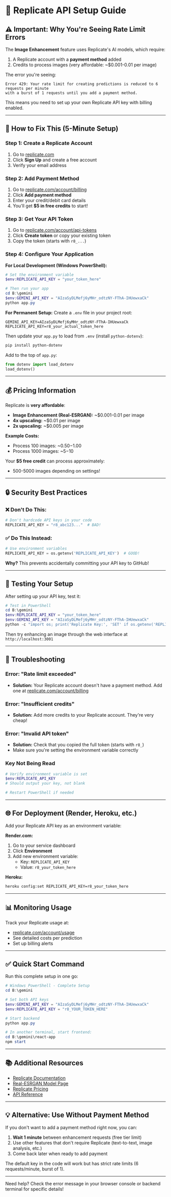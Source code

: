 # 🔑 Replicate API Setup Guide

## ⚠️ Important: Why You're Seeing Rate Limit Errors

The **Image Enhancement** feature uses Replicate's AI models, which require:
1. A Replicate account with a **payment method** added
2. Credits to process images (very affordable: ~$0.001-0.01 per image)

The error you're seeing:
```
Error 429: Your rate limit for creating predictions is reduced to 6 requests per minute 
with a burst of 1 requests until you add a payment method.
```

This means you need to set up your own Replicate API key with billing enabled.

---

## 🚀 How to Fix This (5-Minute Setup)

### Step 1: Create a Replicate Account
1. Go to [replicate.com](https://replicate.com)
2. Click **Sign Up** and create a free account
3. Verify your email address

### Step 2: Add Payment Method
1. Go to [replicate.com/account/billing](https://replicate.com/account/billing)
2. Click **Add payment method**
3. Enter your credit/debit card details
4. You'll get **$5 in free credits** to start!

### Step 3: Get Your API Token
1. Go to [replicate.com/account/api-tokens](https://replicate.com/account/api-tokens)
2. Click **Create token** or copy your existing token
3. Copy the token (starts with `r8_...`)

### Step 4: Configure Your Application

**For Local Development (Windows PowerShell):**
```powershell
# Set the environment variable
$env:REPLICATE_API_KEY = "your_token_here"

# Then run your app
cd B:\gemini
$env:GEMINI_API_KEY = "AIzaSyDLMefj6yMHr_odtzNY-FThA-IHUewxaCk"
python app.py
```

**For Permanent Setup:**
Create a `.env` file in your project root:
```env
GEMINI_API_KEY=AIzaSyDLMefj6yMHr_odtzNY-FThA-IHUewxaCk
REPLICATE_API_KEY=r8_your_actual_token_here
```

Then update your `app.py` to load from `.env` (install `python-dotenv`):
```bash
pip install python-dotenv
```

Add to the top of `app.py`:
```python
from dotenv import load_dotenv
load_dotenv()
```

---

## 💰 Pricing Information

Replicate is **very affordable**:
- **Image Enhancement (Real-ESRGAN):** ~$0.001-0.01 per image
- **4x upscaling:** ~$0.01 per image
- **2x upscaling:** ~$0.005 per image

**Example Costs:**
- Process 100 images: ~$0.50-$1.00
- Process 1000 images: ~$5-$10

Your **$5 free credit** can process approximately:
- 500-5000 images depending on settings!

---

## 🔒 Security Best Practices

### ❌ Don't Do This:
```python
# Don't hardcode API keys in your code
REPLICATE_API_KEY = "r8_abc123..."  # BAD!
```

### ✅ Do This Instead:
```python
# Use environment variables
REPLICATE_API_KEY = os.getenv('REPLICATE_API_KEY')  # GOOD!
```

**Why?** This prevents accidentally committing your API key to GitHub!

---

## 🧪 Testing Your Setup

After setting up your API key, test it:

```powershell
# Test in PowerShell
cd B:\gemini
$env:REPLICATE_API_KEY = "your_token_here"
$env:GEMINI_API_KEY = "AIzaSyDLMefj6yMHr_odtzNY-FThA-IHUewxaCk"
python -c "import os; print('Replicate Key:', 'SET' if os.getenv('REPLICATE_API_KEY') else 'NOT SET')"
```

Then try enhancing an image through the web interface at `http://localhost:3001`

---

## 🐛 Troubleshooting

### Error: "Rate limit exceeded"
- **Solution:** Your Replicate account doesn't have a payment method. Add one at [replicate.com/account/billing](https://replicate.com/account/billing)

### Error: "Insufficient credits"
- **Solution:** Add more credits to your Replicate account. They're very cheap!

### Error: "Invalid API token"
- **Solution:** Check that you copied the full token (starts with `r8_`)
- Make sure you're setting the environment variable correctly

### Key Not Being Read
```powershell
# Verify environment variable is set
$env:REPLICATE_API_KEY
# Should output your key, not blank

# Restart PowerShell if needed
```

---

## 🌐 For Deployment (Render, Heroku, etc.)

Add your Replicate API key as an environment variable:

**Render.com:**
1. Go to your service dashboard
2. Click **Environment**
3. Add new environment variable:
   - Key: `REPLICATE_API_KEY`
   - Value: `r8_your_token_here`

**Heroku:**
```bash
heroku config:set REPLICATE_API_KEY=r8_your_token_here
```

---

## 📊 Monitoring Usage

Track your Replicate usage at:
- [replicate.com/account/usage](https://replicate.com/account/usage)
- See detailed costs per prediction
- Set up billing alerts

---

## ✅ Quick Start Command

Run this complete setup in one go:

```powershell
# Windows PowerShell - Complete Setup
cd B:\gemini

# Set both API keys
$env:GEMINI_API_KEY = "AIzaSyDLMefj6yMHr_odtzNY-FThA-IHUewxaCk"
$env:REPLICATE_API_KEY = "r8_YOUR_TOKEN_HERE"

# Start backend
python app.py

# In another terminal, start frontend:
cd B:\gemini\react-app
npm start
```

---

## 📚 Additional Resources

- [Replicate Documentation](https://replicate.com/docs)
- [Real-ESRGAN Model Page](https://replicate.com/nightmareai/real-esrgan)
- [Replicate Pricing](https://replicate.com/pricing)
- [API Reference](https://replicate.com/docs/reference/http)

---

## 💡 Alternative: Use Without Payment Method

If you don't want to add a payment method right now, you can:
1. **Wait 1 minute** between enhancement requests (free tier limit)
2. Use other features that don't require Replicate (text-to-text, image analysis, etc.)
3. Come back later when ready to add payment

The default key in the code will work but has strict rate limits (6 requests/minute, burst of 1).

---

Need help? Check the error message in your browser console or backend terminal for specific details!
